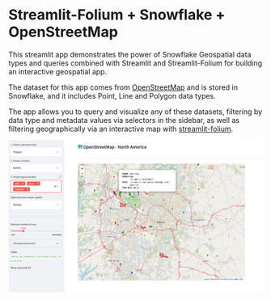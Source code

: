 # Streamlit-Folium + Snowflake + OpenStreetMap

This streamlit app demonstrates the power of Snowflake Geospatial data types and queries combined with Streamlit and Streamlit-Folium for building an interactive geospatial app.

The dataset for this app comes from [OpenStreetMap](https://planet.openstreetmap.org/) and is stored in Snowflake, and it includes Point, Line and Polygon data types.

The app allows you to query and visualize any of these datasets, filtering by data type and metadata values via selectors in the sidebar, as well as filtering geographically via an interactive map with [streamlit-folium](https://github.com/randyzwitch/streamlit-folium/).

![App previw](images/preview.png)
